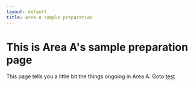 ```yaml
---
layout: default
title: Area A sample preparation
---
```

# This is Area A's sample preparation page

This page tells you a little bit the things ongoing in Area A.
Goto [test](test.html)
